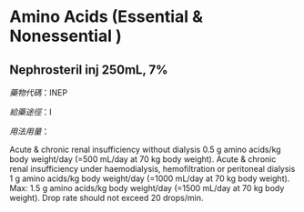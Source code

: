# Amino Acids (Essential & Nonessential )

## Nephrosteril inj 250mL, 7%

*藥物代碼*：INEP

*給藥途徑*：I

*用法用量*：

Acute & chronic renal insufficiency without dialysis 
0.5 g amino acids/kg body weight/day (=500 mL/day at 70 kg body weight). 
Acute & chronic renal insufficiency under haemodialysis, hemofiltration or peritoneal dialysis 
1 g amino acids/kg body weight/day (=1000 mL/day at 70 kg body weight). Max: 1.5 g amino acids/kg body weight/day (=1500 mL/day at 70 kg body weight). Drop rate should not exceed 20 drops/min.


